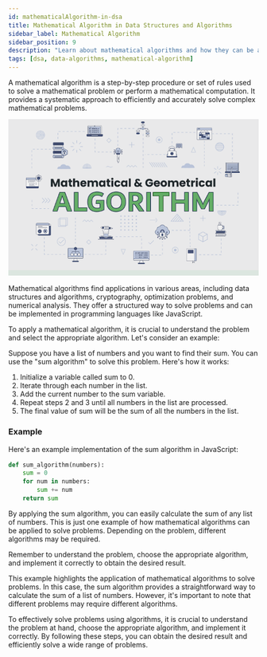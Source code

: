 ```yaml
---
id: mathematicalAlgorithm-in-dsa
title: Mathematical Algorithm in Data Structures and Algorithms
sidebar_label: Mathematical Algorithm
sidebar_position: 9
description: "Learn about mathematical algorithms and how they can be applied in data structures and algorithms. Understand the importance of choosing the right algorithm and implementing it correctly for efficient problem-solving."
tags: [dsa, data-algorithms, mathematical-algorithm]
---
```


A mathematical algorithm is a step-by-step procedure or set of rules used to solve a mathematical problem or perform a mathematical computation. It provides a systematic approach to efficiently and accurately solve complex mathematical problems.


![mathematics-algorithm](image-9.png)

Mathematical algorithms find applications in various areas, including data structures and algorithms, cryptography, optimization problems, and numerical analysis. They offer a structured way to solve problems and can be implemented in programming languages like JavaScript.


To apply a mathematical algorithm, it is crucial to understand the problem and select the appropriate algorithm. Let's consider an example:

Suppose you have a list of numbers and you want to find their sum. You can use the "sum algorithm" to solve this problem. Here's how it works:

1. Initialize a variable called sum to 0.
2. Iterate through each number in the list.
3. Add the current number to the sum variable.
4. Repeat steps 2 and 3 until all numbers in the list are processed.
5. The final value of sum will be the sum of all the numbers in the list.

### Example
Here's an example implementation of the sum algorithm in JavaScript:

```python
def sum_algorithm(numbers):
    sum = 0
    for num in numbers:
        sum += num
    return sum
```

By applying the sum algorithm, you can easily calculate the sum of any list of numbers. This is just one example of how mathematical algorithms can be applied to solve problems. Depending on the problem, different algorithms may be required.

Remember to understand the problem, choose the appropriate algorithm, and implement it correctly to obtain the desired result.


This example highlights the application of mathematical algorithms to solve problems. In this case, the sum algorithm provides a straightforward way to calculate the sum of a list of numbers. However, it's important to note that different problems may require different algorithms.

To effectively solve problems using algorithms, it is crucial to understand the problem at hand, choose the appropriate algorithm, and implement it correctly. By following these steps, you can obtain the desired result and efficiently solve a wide range of problems.